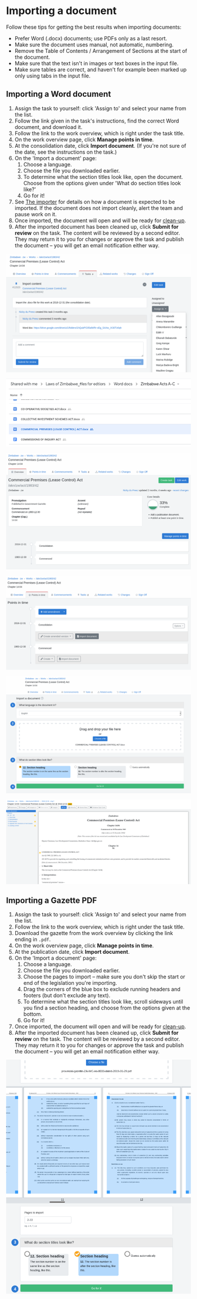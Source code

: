 # Importing a document

Follow these tips for getting the best results when importing documents:

* Prefer Word (.docx) documents; use PDFs only as a last resort.
* Make sure the document uses manual, not automatic, numbering.
* Remove the Table of Contents / Arrangement of Sections at the start of the document.
* Make sure that the text isn't in images or text boxes in the input file.
* Make sure tables are correct, and haven't for example been marked up only using tabs in the input file.

## Importing a Word document

1. Assign the task to yourself: click 'Assign to' and select your name from the list.
2. Follow the link given in the task's instructions, find the correct Word document, and download it.
3. Follow the link to the work overview, which is right under the task title.
4. On the work overview page, click **Manage points in time**.
5. At the consolidation date, click **Import document**. (If you're not sure of the date, see the instructions on the task.)
6. On the 'Import a document' page:
   1. Choose a language.
   2. Choose the file you downloaded earlier.
   3. To determine what the section titles look like, open the document. Choose from the options given under 'What do section titles look like?'
   4. Go for it!
7. See [The importer](the-importer.md) for details on how a document is expected to be imported. If the document does not import cleanly, alert the team and pause work on it.
8. Once imported, the document will open and will be ready for [clean-up](../cleaning-up-an-import.md).
9. After the imported document has been cleaned up, click **Submit for review** on the task. The content will be reviewed by a second editor. They may return it to you for changes or approve the task and publish the document – you will get an email notification either way.

![](<../../.gitbook/assets/image (173).png>)

![](<../../.gitbook/assets/image (145).png>)

![](<../../.gitbook/assets/image (158).png>)

![](<../../.gitbook/assets/image (148).png>)

![](<../../.gitbook/assets/image (146).png>)

![](<../../.gitbook/assets/image (156).png>)

## Importing a Gazette PDF

1. Assign the task to yourself: click 'Assign to' and select your name from the list.
2. Follow the link to the work overview, which is right under the task title.
3. Download the gazette from the work overview by clicking the link ending in `.pdf`.
4. On the work overview page, click **Manage points in time**.
5. At the publication date, click **Import document**.
6. On the 'Import a document' page:
   1. Choose a language.
   2. Choose the file you downloaded earlier.
   3. Choose the pages to import –  make sure you don't skip the start or end of the legislation you're importing.
   4. Drag the corners of the blue box to exclude running headers and footers (but don't exclude any text).
   5. To determine what the section titles look like, scroll sideways until you find a section heading, and choose from the options given at the bottom.
   6. Go for it!
7. Once imported, the document will open and will be ready for [clean-up](../cleaning-up-an-import.md).
8. After the imported document has been cleaned up, click **Submit for review** on the task. The content will be reviewed by a second editor. They may return it to you for changes or approve the task and publish the document – you will get an email notification either way.



![](<../../.gitbook/assets/image (46).png>)



